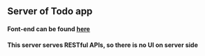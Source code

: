 ## Server of Todo app
#### Font-end can be found [here](https://github.com/LambertTran/todo-app-react-redux)
#### This server serves RESTful APIs, so there is no UI on server side
